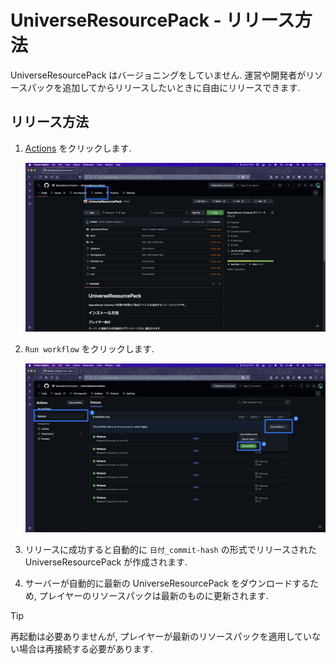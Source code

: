 # UniverseResourcePack - リリース方法

UniverseResourcePack はバージョニングをしていません. 運営や開発者がリソースパックを追加してからリリースしたいときに自由にリリースできます.

## リリース方法

1. [Actions](https://github.com/SpaceServerUniverse/UniverseResourcePack/actions) をクリックします.

    ![](./image/how-to-1.png)

2. `Run workflow` をクリックします.

    ![](./image/how-to-2.png)

3. リリースに成功すると自動的に `日付_commit-hash` の形式でリリースされた UniverseResourcePack が作成されます.
4. サーバーが自動的に最新の UniverseResourcePack をダウンロードするため, プレイヤーのリソースパックは最新のものに更新されます.

> [!TIP]
>
> 再起動は必要ありませんが, プレイヤーが最新のリソースパックを適用していない場合は再接続する必要があります.
